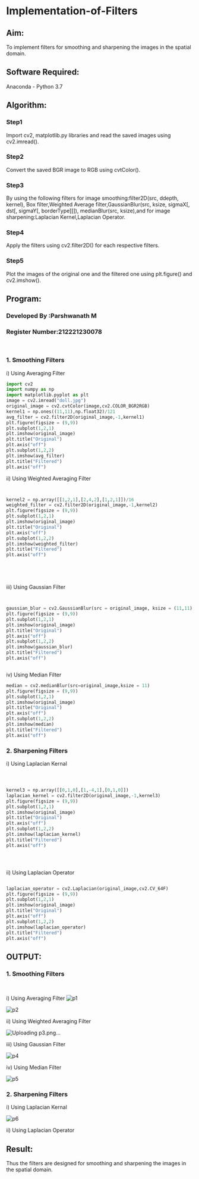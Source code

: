 # Implementation-of-Filters
## Aim:
To implement filters for smoothing and sharpening the images in the spatial domain.

## Software Required:
Anaconda - Python 3.7

## Algorithm:
### Step1
Import cv2, matplotlib.py libraries and read the saved images using cv2.imread().
### Step2
Convert the saved BGR image to RGB using cvtColor().

### Step3
By using the following filters for image smoothing:filter2D(src, ddepth, kernel), Box filter,Weighted Average filter,GaussianBlur(src, ksize, sigmaX[, dst[, sigmaY[, borderType]]]), medianBlur(src, ksize),and for image sharpening:Laplacian Kernel,Laplacian Operator.

### Step4
Apply the filters using cv2.filter2D() for each respective filters. 

### Step5
Plot the images of the original one and the filtered one using plt.figure() and cv2.imshow().

## Program:
### Developed By   :Parshwanath M
### Register Number:212221230078
</br>

### 1. Smoothing Filters

i) Using Averaging Filter
```Python
import cv2
import numpy as np
import matplotlib.pyplot as plt
image = cv2.imread("doll.jpg")
original_image = cv2.cvtColor(image,cv2.COLOR_BGR2RGB)
kernel1 = np.ones((11,11),np.float32)/121
avg_filter = cv2.filter2D(original_image,-1,kernel1)
plt.figure(figsize = (9,9))
plt.subplot(1,2,1)
plt.imshow(original_image)
plt.title("Original")
plt.axis("off")
plt.subplot(1,2,2)
plt.imshow(avg_filter)
plt.title("Filtered")
plt.axis("off")


```
ii) Using Weighted Averaging Filter
```Python


kernel2 = np.array([[1,2,1],[2,4,2],[1,2,1]])/16
weighted_filter = cv2.filter2D(original_image,-1,kernel2)
plt.figure(figsize = (9,9))
plt.subplot(1,2,1)
plt.imshow(original_image)
plt.title("Original")
plt.axis("off")
plt.subplot(1,2,2)
plt.imshow(weighted_filter)
plt.title("Filtered")
plt.axis("off")






```
iii) Using Gaussian Filter
```Python


gaussian_blur = cv2.GaussianBlur(src = original_image, ksize = (11,11), sigmaX=0, sigmaY=0)
plt.figure(figsize = (9,9))
plt.subplot(1,2,1)
plt.imshow(original_image)
plt.title("Original")
plt.axis("off")
plt.subplot(1,2,2)
plt.imshow(gaussian_blur)
plt.title("Filtered")
plt.axis("off")



```

iv) Using Median Filter
```Python
median = cv2.medianBlur(src=original_image,ksize = 11)
plt.figure(figsize = (9,9))
plt.subplot(1,2,1)
plt.imshow(original_image)
plt.title("Original")
plt.axis("off")
plt.subplot(1,2,2)
plt.imshow(median)
plt.title("Filtered")
plt.axis("off")

```

### 2. Sharpening Filters
i) Using Laplacian Kernal
```Python



kernel3 = np.array([[0,1,0],[1,-4,1],[0,1,0]])
laplacian_kernel = cv2.filter2D(original_image,-1,kernel3)
plt.figure(figsize = (9,9))
plt.subplot(1,2,1)
plt.imshow(original_image)
plt.title("Original")
plt.axis("off")
plt.subplot(1,2,2)
plt.imshow(laplacian_kernel)
plt.title("Filtered")
plt.axis("off")





```
ii) Using Laplacian Operator
```Python

laplacian_operator = cv2.Laplacian(original_image,cv2.CV_64F)
plt.figure(figsize = (9,9))
plt.subplot(1,2,1)
plt.imshow(original_image)
plt.title("Original")
plt.axis("off")
plt.subplot(1,2,2)
plt.imshow(laplacian_operator)
plt.title("Filtered")
plt.axis("off")

```

## OUTPUT:
### 1. Smoothing Filters
</br>

i) Using Averaging Filter
![p1](https://user-images.githubusercontent.com/95388047/230787527-b19fba5d-59e3-483a-a65e-1dcb398d5369.png)

![p2](https://user-images.githubusercontent.com/95388047/230787551-125d4458-b99e-4730-ac5a-0bd450403fbd.png)


ii) Using Weighted Averaging Filter

![Uploading p3.png…]()

iii) Using Gaussian Filter

![p4](https://user-images.githubusercontent.com/95388047/230787599-0f2afc56-da55-422c-92d5-0fe8f53c97ce.png)


iv) Using Median Filter

![p5](https://user-images.githubusercontent.com/95388047/230788374-50f72f46-394e-4ee0-ad76-1043c0f0b2e7.png)

### 2. Sharpening Filters


i) Using Laplacian Kernal

![p6](https://user-images.githubusercontent.com/95388047/230788391-c99c862e-85f8-42af-8b4f-3e6611d97b76.png)


ii) Using Laplacian Operator


## Result:
Thus the filters are designed for smoothing and sharpening the images in the spatial domain.
